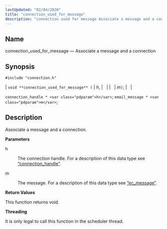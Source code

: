 ```yaml
---
lastUpdated: "02/04/2020"
title: "connection_used_for_message"
description: "connection used for message Associate a message and a connection void connection used for message h m connection handle h email message m Associate a message and a connection h The connection handle For a description of this data type see Section 68 10 connection handle m The message For..."
---
```


<a name="apis.connection_used_for_message"></a> 
## Name

connection_used_for_message — Associate a message and a connection

## Synopsis

`#include "connection.h"`

| `void **connection_used_for_message** (` | <var class="pdparam">h</var>, |   |
|   | <var class="pdparam">m</var>`)`; |   |

`connection_handle * <var class="pdparam">h</var>`;
`email_message * <var class="pdparam">m</var>`;<a name="idp48988480"></a> 
## Description

Associate a message and a connection.

**<a name="idp48989696"></a> Parameters**

<dl class="variablelist">

<dt>h</dt>

<dd>

The connection handle. For a description of this data type see [“connection_handle”](/momentum/3/3-api/structs-connection-handle).

</dd>

<dt>m</dt>

<dd>

The message. For a description of this data type see [“ec_message”](/momentum/3/3-api/structs-ec-message).

</dd>

</dl>

**<a name="idp48995456"></a> Return Values**

This function returns void.

**<a name="idp48996368"></a> Threading**

It is only legal to call this function in the scheduler thread.